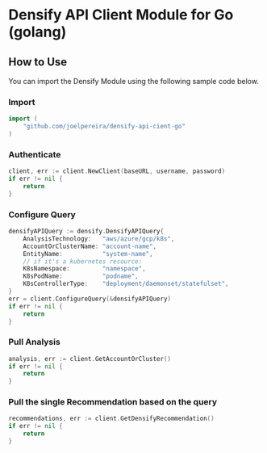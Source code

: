 # Densify API Client Module for Go (golang)

## How to Use
You can import the Densify Module using the following sample code below.

### Import
```go
import (
	"github.com/joelpereira/densify-api-cient-go"
)
```

### Authenticate
```go
client, err := client.NewClient(baseURL, username, password)
if err != nil {
    return
}
```

### Configure Query
```go
densifyAPIQuery := densify.DensifyAPIQuery{
    AnalysisTechnology:   "aws/azure/gcp/k8s",
    AccountOrClusterName: "account-name",
    EntityName:           "system-name",
    // if it's a kubernetes resource:
    K8sNamespace:         "namespace",
    K8sPodName:           "podname",
    K8sControllerType:    "deployment/daemonset/statefulset",
}
err = client.ConfigureQuery(&densifyAPIQuery)
if err != nil {
    return
}
```

### Pull Analysis
```go
analysis, err := client.GetAccountOrCluster()
if err != nil {
    return
}
```

### Pull the single Recommendation based on the query
```go
recommendations, err := client.GetDensifyRecommendation()
if err != nil {
    return
}
```
